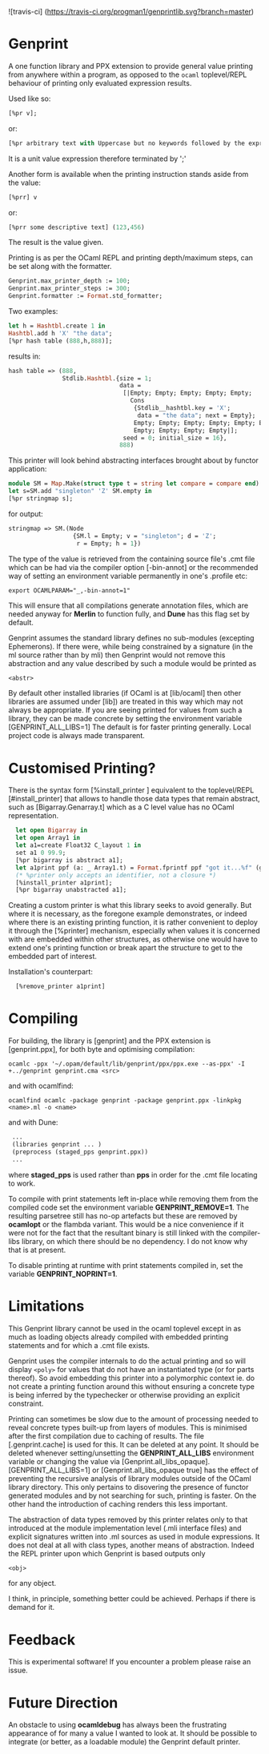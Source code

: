 ![travis-ci] (https://travis-ci.org/progman1/genprintlib.svg?branch=master)

# Genprint

A one function library and PPX extension to provide general value printing
from anywhere within a program, as opposed to the ```ocaml``` toplevel/REPL behaviour of
printing only evaluated expression results.

Used like so:

``` ocaml
[%pr v];
```
or:

``` ocaml
[%pr arbitrary text with Uppercase but no keywords followed by the expression (123,456)];
```
It is a unit value expression therefore terminated by ';'

Another form is available when the printing instruction stands aside from the value:

``` ocaml
[%prr] v
```
or:

``` ocaml
[%prr some descriptive text] (123,456)
```
The result is the value given.

Printing is as per the OCaml REPL and printing depth/maximum steps, can be set along with
the formatter.

``` ocaml
Genprint.max_printer_depth := 100;
Genprint.max_printer_steps := 300;
Genprint.formatter := Format.std_formatter;
```
Two examples:

``` ocaml
let h = Hashtbl.create 1 in
Hashtbl.add h 'X' "the data";
[%pr hash table (888,h,888)];
```
results in:

``` ocaml
hash table => (888,
               Stdlib.Hashtbl.{size = 1;
                               data =
                                [|Empty; Empty; Empty; Empty; Empty;
                                  Cons
                                   {Stdlib__hashtbl.key = 'X';
                                    data = "the data"; next = Empty};
                                   Empty; Empty; Empty; Empty; Empty; Empty;
                                   Empty; Empty; Empty; Empty|];
                                seed = 0; initial_size = 16},
                               888)
```
This printer will look behind abstracting interfaces brought about by functor application:

``` ocaml
module SM = Map.Make(struct type t = string let compare = compare end)
let s=SM.add "singleton" 'Z' SM.empty in
[%pr stringmap s];
```
for output:

``` ocaml
stringmap => SM.(Node
                  {SM.l = Empty; v = "singleton"; d = 'Z';
                   r = Empty; h = 1})
```


The type of the value is retrieved from the containing source file's .cmt file
which can be had via the compiler option [-bin-annot] or the recommended way of
setting an environment variable permanently in one's .profile etc:

```
export OCAMLPARAM="_,-bin-annot=1"
```
This will ensure that all compilations generate annotation files, which are needed anyway for
__Merlin__ to function fully, and __Dune__ has this flag set by default.

Genprint assumes the standard library defines no sub-modules (excepting Ephemerons).
If there were, while being 
constrained by a signature (in the ml source rather than by mli) then Genprint would not
remove this abstraction and any value described by such a module would be printed as

``` ocaml
<abstr>
```
By default other installed libraries (if OCaml is at [lib/ocaml] then other libraries are assumed
under [lib]) are treated in this way which may not always be appropriate.
If you are seeing <abstr> printed for values from such a library, they can be made concrete by
setting the environment variable [GENPRINT_ALL_LIBS=1]
The default is for faster printing generally. Local project code is always made transparent.

# Customised Printing?

There is the syntax form [%install_printer <name>] equivalent to the toplevel/REPL [#install_printer]
that allows to handle those data types that remain abstract, such as [Bigarray.Genarray.t]
which as a C level value has no OCaml representation.

``` ocaml
  let open Bigarray in
  let open Array1 in
  let a1=create Float32 C_layout 1 in
  set a1 0 99.9;
  [%pr bigarray is abstract a1];
  let a1print ppf (a: _ Array1.t) = Format.fprintf ppf "got it...%f" (get a 0) in
  (* %printer only accepts an identifier, not a closure *)
  [%install_printer a1print];
  [%pr bigarray unabstracted a1];
```
Creating a custom printer is what this library seeks to avoid generally. But where it is necessary,
as the foregone example demonstrates, or indeed where there is an existing printing function, it is rather convenient to deploy it through the [%printer] mechanism, especially when values it is concerned with are embedded within other structures, as otherwise one would
have to extend one's printing function or break apart the structure to get to the embedded part
of interest. 

Installation's counterpart:

``` ocaml
  [%remove_printer a1print]
```

# Compiling

For building, the library is [genprint] and the PPX extension is [genprint.ppx], for both byte and optimising compilation:
```
ocamlc -ppx '~/.opam/default/lib/genprint/ppx/ppx.exe --as-ppx' -I +../genprint genprint.cma <src>
```
and with ocamlfind:

```
ocamlfind ocamlc -package genprint -package genprint.ppx -linkpkg  <name>.ml -o <name>
```
and with Dune:

``` ocaml
 ...
 (libraries genprint ... )
 (preprocess (staged_pps genprint.ppx))
 ...
```
where __staged_pps__ is used rather than __pps__ in order for the .cmt file locating
to work.

To compile with print statements left in-place while removing them from the compiled code
set the environment variable __GENPRINT_REMOVE=1__.
The resulting parsetree still has no-op artefacts but these are removed
by __ocamlopt__ or the flambda variant.
This would be a nice convenience if it were not for the fact that the resultant binary
is still linked with the compiler-libs library, on which there should be no dependency.
I do not know why that is at present.

To disable printing at runtime with print statements compiled in,
set the variable __GENPRINT_NOPRINT=1__.

# Limitations
This Genprint library cannot be used in the ocaml toplevel except in as much as loading objects already
compiled with embedded printing statements and for which a .cmt file exists.

Genprint uses the compiler internals to do the actual printing and so will
display ```<poly>``` for values that do not have an instantiated type (or for parts thereof).
So avoid embedding this printer into a polymorphic context ie. do not create a printing function
around this without ensuring a concrete type is being inferred by the typechecker or otherwise 
providing an explicit constraint.

Printing can sometimes be slow due to the amount of processing needed to reveal concrete types
built-up from layers of modules. This is minimised after the first compilation due to caching
of results. The file [.genprint.cache] is used for this. It can be deleted at any point.
It should be deleted whenever setting/unsetting the __GENPRINT_ALL_LIBS__ environment variable
or changing the value via [Genprint.all_libs_opaque]. 
[GENPRINT_ALL_LIBS=1] or [Genprint.all_libs_opaque true] has the effect of preventing the
recursive analysis of library modules outside of the OCaml library directory.
This only pertains to disovering the presence of functor generated modules and by not searching for
such, printing is faster. On the other hand the introduction of caching renders this less
important.

The abstraction of data types removed by this printer relates only to that introduced at the
module implementation level (.mli interface files) and explicit signatures written into
.ml sources as used in module expressions. It does not deal at all with class types, another 
means of abstraction.
Indeed the REPL printer upon which Genprint is based outputs only
``` ocaml
<obj>
```
for any object.

I think, in principle, something better could be achieved. Perhaps if there is demand for it.

# Feedback

This is experimental software! If you encounter a problem please raise an issue.

# Future Direction

An obstacle to using __ocamldebug__ has always been the frustrating appearance of
<abstr> for many a value I wanted to look at.
It should be possible to integrate (or better, as a loadable module) the Genprint default printer.
